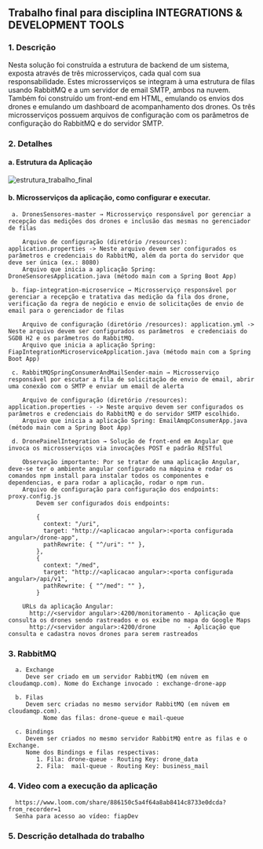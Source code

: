 ## Trabalho final para disciplina INTEGRATIONS &amp; DEVELOPMENT TOOLS

### 1. Descrição

Nesta solução foi construída a estrutura de backend de um sistema, exposta
através de três microsserviços, cada qual com sua responsabilidade. Estes
microsserviços se integram à uma estrutura de filas usando RabbitMQ e a um
servidor de email SMTP, ambos na nuvem. Também foi construído um front-end
em HTML, emulando os envios dos drones e emulando um dashboard de
acompanhamento dos drones. Os três microsserviços possuem arquivos de
configuração com os parâmetros de configuração do RabbitMQ e do servidor
SMTP.

### 2. Detalhes

  #### a. Estrutura da Aplicação
  
  ![estrutura_trabalho_final](https://user-images.githubusercontent.com/67294168/97927097-1c50be00-1d43-11eb-910b-025192cab36e.png)

  
  #### b. Microsserviços da aplicação, como configurar e executar.
     a. DronesSensores-master → Microsserviço responsável por gerenciar a recepção das medições dos drones e inclusão das mesmas no gerenciador de filas

        Arquivo de configuração (diretório /resources): application.properties -> Neste arquivo devem ser configurados os parâmetros e credenciais do RabbitMQ, além da porta do servidor que deve ser única (ex.: 8080)
        Arquivo que inicia a aplicação Spring: DroneSensoresApplication.java (método main com a Spring Boot App)

     b. fiap-integration-microservice → Microsserviço responsável por gerenciar a recepção e tratativa das medição da fila dos drone, verificação da regra de negócio e envio de solicitações de envio de email para o gerenciador de filas

        Arquivo de configuração (diretório /resources): application.yml -> Neste arquivo devem ser configurados os parâmetros  e credenciais do SGDB H2 e os parâmetros do RabbitMQ.
        Arquivo que inicia a aplicação Spring: FiapIntegrationMicroserviceApplication.java (método main com a Spring Boot App)
        
     c. RabbitMQSpringConsumerAndMailSender-main → Microsserviço responsável por escutar a fila de solicitação de envio de email, abrir uma conexão com o SMTP e enviar um email de alerta

        Arquivo de configuração (diretório /resources): application.properties - -> Neste arquivo devem ser configurados os parâmetros e credenciais do RabbitMQ e do servidor SMTP escolhido.
        Arquivo que inicia a aplicação Spring: EmailAmqpConsumerApp.java  (método main com a Spring Boot App)
        
     d. DronePainelIntegration → Solução de front-end em Angular que invoca os microsserviços via invocações POST e padrão RESTful
     
        Observação importante: Por se tratar de uma aplicação Angular, deve-se ter o ambiente angular configurado na máquina e rodar os comandos npm install para instalar todos os componentes e dependencias, e para rodar a aplicação, rodar o npm run.
        Arquivo de configuração para configuração dos endpoints: proxy.config.js 
            Devem ser configurados dois endpoints: 
            
            {
              context: "/uri",
              target: "http://<aplicacao angular>:<porta configurada angular>/drone-app",
              pathRewrite: { "^/uri": "" },
            },
            {
              context: "/med",
              target: "http://<aplicacao angular>:<porta configurada angular>/api/v1",
              pathRewrite: { "^/med": "" },
            }
        
        URLs da aplicação Angular: 
          http://<servidor angular>:4200/monitoramento - Aplicação que consulta os drones sendo rastreados e os exibe no mapa do Google Maps
          http://<servidor angular>:4200/drone         - Aplicação que consulta e cadastra novos drones para serem rastreados
        
### 3. RabbitMQ

      a. Exchange
         Deve ser criado em um servidor RabbitMQ (em núvem em cloudamqp.com). Nome do Exchange invocado : exchange-drone-app
      
      b. Filas
         Devem serc criadas no mesmo servidor RabbitMQ (em núvem em cloudamqp.com). 
              Nome das filas: drone-queue e mail-queue
      
      c. Bindings
         Devem ser criados no mesmo servidor RabbitMQ entre as filas e o Exchange.
         Nome dos Bindings e filas respectivas: 
            1. Fila: drone-queue - Routing Key: drone_data
            2. Fila:  mail-queue - Routing Key: business_mail

### 4. Video com a execução da aplicação

      https://www.loom.com/share/886150c5a4f64a8ab8414c8733e0dcda?from_recorder=1
      Senha para acesso ao vídeo: fiapDev
      
### 5. Descrição detalhada do trabalho

      
      
